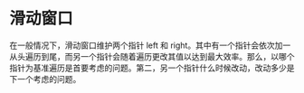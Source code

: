 # 滑动窗口

在一般情况下，滑动窗口维护两个指针 left 和 right。其中有一个指针会依次加一从头遍历到尾，而另一个指针会随着遍历更改其值以达到最大效率。那么，以哪个指针为基准遍历是首要考虑的问题。第二，另一个指针什么时候改动，改动多少是下一个考虑的问题。